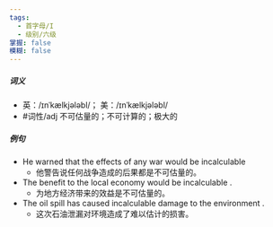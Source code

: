 ```yaml
---
tags:
  - 首字母/I
  - 级别/六级
掌握: false
模糊: false
---
```

##### 词义
- 英：/ɪnˈkælkjələbl/； 美：/ɪnˈkælkjələbl/
- #词性/adj  不可估量的；不可计算的；极大的
##### 例句
- He warned that the effects of any war would be incalculable
	- 他警告说任何战争造成的后果都是不可估量的。
- The benefit to the local economy would be incalculable .
	- 为地方经济带来的效益是不可估量的。
- The oil spill has caused incalculable damage to the environment .
	- 这次石油泄漏对环境造成了难以估计的损害。
